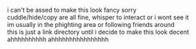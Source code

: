 i can't be assed to make this look fancy sorry <br/>
cuddle/hide/copy are all fine, whisper to interact or i wont see it <br/>
im usually in the phighting area or following friends around <br/>
this is just a link directory until i decide to make this look decent ahhhhhhhhhh ahhhhhhhhhhhhhhhh
